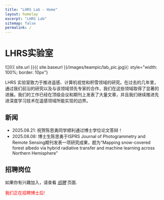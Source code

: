 ```yaml
---
title: "LHRS Lab - Home"
layout: homelay
excerpt: "LHRS Lab"
sitemap: false
permalink: /
---
```


# LHRS实验室

![]({{ site.url }}{{ site.baseurl }}/images/teampic/lab_pic.jpg){: style="width: 100%; border: 10px"}



LHRS 实验室致力于推进遥感、计算机视觉和积雪领域的研究。在过去的几年里，通过我们前沿的研究以及与该领域领先专家的合作，我们在这些领域取得了显著的进展。我们的工作已经在顶级会议和期刊上发表了大量文章，并且我们继续推进先进深度学习技术在遥感领域所能实现的边界。
<br>

## 新闻

* 2025.08.21: 祝贺陈思勇同学顺利通过博士学位论文答辩！
* 2025.08.08: 博士生陈思勇于ISPRS Journal of Photogrammetry and Remote Sensing期刊发表一项研究成果，题为“Mapping snow-covered forest albedo via hybrid radiative transfer and machine learning across Northern Hemisphere”


## 招聘岗位

如果你有兴趣加入，请查看 *[招聘](recruitment)* 页面.

<p style="color:red;">我们正在招聘博士后!</p>

<!-- ## Funding
We are grateful for funding from our sponsors:

<figure class="third">
<img src="{{ site.url }}{{ site.baseurl }}/images/logopic/nih.jpg" style="height: 90px"><img src="{{ site.url }}{{ site.baseurl }}/images/logopic/nsf.jpg" style="height: 90px"><img src="{{ site.url }}{{ site.baseurl }}/images/logopic/cobb.png" style="height: 90px"><img src="{{ site.url }}{{ site.baseurl }}/images/logopic/aviagen.jpg" style="height: 100px"><img src="{{ site.url }}{{ site.baseurl }}/images/logopic/adisseo.png" style="height: 100px">

<img src="{{ site.url }}{{ site.baseurl }}/images/logopic/winnow.jpg" style="height: 100px"><img src="{{ site.url }}{{ site.baseurl }}/images/logopic/uark_agri.jpg" style="height: 100px"><img src="{{ site.url }}{{ site.baseurl }}/images/logopic/tyson.png" style="height: 80px"> <img src="{{ site.url }}{{ site.baseurl }}/images/logopic/ai_sustein.webp" style="height: 60px"> <img src="{{ site.url }}{{ site.baseurl }}/images/logopic/uark_eng.jpg" style="height: 90px"><img src="{{ site.url }}{{ site.baseurl }}/images/logopic/ua_power_group.png" style="height: 90px">
</figure> -->

